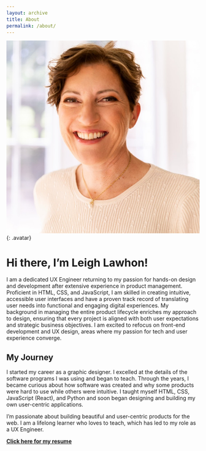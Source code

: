 ```yaml
---
layout: archive
title: About
permalink: /about/
---
```

![leigh avatar](/assets/images/bioshot.jpeg){: .avatar} 
# Hi there, I’m Leigh Lawhon!
I am a dedicated UX Engineer returning to my passion for hands-on design and development after extensive experience in product management. Proficient in HTML, CSS, and JavaScript, I am skilled in creating intuitive, accessible user interfaces and have a proven track record of translating user needs into functional and engaging digital experiences. My background in managing the entire product lifecycle enriches my approach to design, ensuring that every project is aligned with both user expectations and strategic business objectives. I am excited to refocus on front-end development and UX design, areas where my passion for tech and user experience converge.

## My Journey
I started my career as a graphic designer. I excelled at the details of the software programs I was using and began to teach. Through the years, I became curious about how software was created and why some products were hard to use while others were intuitive. I taught myself HTML, CSS, JavaScript (React), and Python and soon began designing and building my own user-centric applications.

I’m passionate about building beautiful and user-centric products for the web. I am a lifelong learner who loves to teach, which has led to my role as a UX Engineer.


<a href="https://leighlawhon.github.io/assets/leigh-Lawhon-resume-24.pdf" target="_blank"><strong>Click here for my resume</strong></a>

<!-- ### My Skills

<table id="skills_table">
    <thead>
        <tr>
            <th>Product Management</th>
            <th>Development</th>
            <th>Design</th>
            <th>Business</th>
        </tr>
    </thead>
    <tbody>
        <tr>
            <td>{% include productskills.markdown %}</td>
            <td>{% include technicalskills.markdown %}</td>
            <td>{% include designskills.markdown %}</td>
            <td>{% include softskills.markdown %}</td>
        </tr>
    </tbody>
</table> -->




